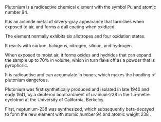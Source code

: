﻿Plutonium is a radioactive chemical element with the symbol Pu and atomic number 94.

It is an actinide metal of silvery-gray appearance that tarnishes when exposed to air, and forms a dull coating when oxidized.

The element normally exhibits six allotropes and four oxidation states.

It reacts with carbon, halogens, nitrogen, silicon, and hydrogen.

When exposed to moist air, it forms oxides and hydrides that can expand the sample up to 70% in volume, which in turn flake off as a powder that is pyrophoric.

It is radioactive and can accumulate in bones, which makes the handling of plutonium dangerous.

Plutonium was first synthetically produced and isolated in late 1940 and early 1941, by a deuteron bombardment of uranium-238 in the 1.5-metre cyclotron at the University of California, Berkeley.

First, neptunium-238 was synthesized, which subsequently beta-decayed to form the new element with atomic number 94 and atomic weight 238 .
